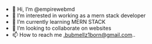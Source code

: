 - 👋 Hi, I’m @empirewebmd
- 👀 I’m interested in working as a mern stack developer
- 🌱 I’m currently learning MERN STACK
- 💞️ I’m looking to collaborate on websites
- 📫 How to reach me .bubmellz1born@gmail.com..

<!---
empirewebmd/empirewebmd is a ✨ special ✨ repository because its `README.md` (this file) appears on your GitHub profile.
You can click the Preview link to take a look at your changes.
--->
